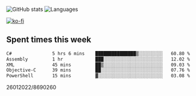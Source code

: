 ![GitHub stats](https://github-readme-stats.vercel.app/api?username=emipa606&theme=github_dark&show_icons=true) 
![Languages](https://github-readme-stats.vercel.app/api/top-langs/?username=emipa606&theme=github_dark&layout=compact)

[![ko-fi](https://ko-fi.com/img/githubbutton_sm.svg)](https://ko-fi.com/G2G55DDYD)

## Spent times this week
<!--START_SECTION:waka-->

```txt
C#               5 hrs 6 mins    ███████████████▒░░░░░░░░░   60.80 %
Assembly         1 hr            ███░░░░░░░░░░░░░░░░░░░░░░   12.02 %
XML              45 mins         ██▒░░░░░░░░░░░░░░░░░░░░░░   09.03 %
Objective-C      39 mins         ██░░░░░░░░░░░░░░░░░░░░░░░   07.76 %
PowerShell       15 mins         ▓░░░░░░░░░░░░░░░░░░░░░░░░   03.08 %
```

<!--END_SECTION:waka-->


26012022/8690260
